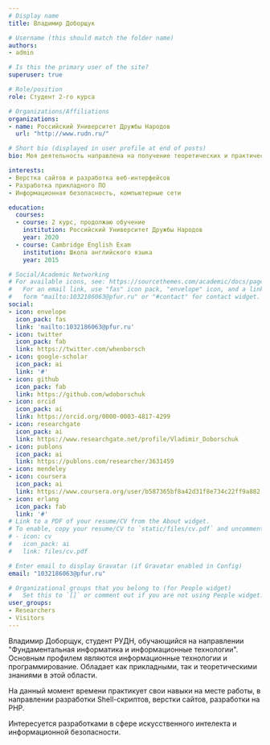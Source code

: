 ```yaml
---
# Display name
title: Владимир Доборщук

# Username (this should match the folder name)
authors:
- admin

# Is this the primary user of the site?
superuser: true

# Role/position
role: Студент 2-го курса

# Organizations/Affiliations
organizations:
- name: Российский Университет Дружбы Народов
  url: "http://www.rudn.ru/"

# Short bio (displayed in user profile at end of posts)
bio: Моя деятельность направлена на получение теоретических и практических знаний, для успешной реализации в будущем.

interests:
- Верстка сайтов и разработка веб-интерфейсов
- Разработка прикладного ПО
- Информационная безопасность, компьютерные сети

education:
  courses:
  - course: 2 курс, продолжаю обучение
    institution: Российский Университет Дружбы Народов
    year: 2020
  - course: Cambridge English Exam
    institution: Школа английского языка
    year: 2015

# Social/Academic Networking
# For available icons, see: https://sourcethemes.com/academic/docs/page-builder/#icons
#   For an email link, use "fas" icon pack, "envelope" icon, and a link in the
#   form "mailto:1032186063@pfur.ru" or "#contact" for contact widget.
social:
- icon: envelope
  icon_pack: fas
  link: 'mailto:1032186063@pfur.ru'
- icon: twitter
  icon_pack: fab
  link: https://twitter.com/whenborsch
- icon: google-scholar
  icon_pack: ai
  link: '#'
- icon: github
  icon_pack: fab
  link: https://github.com/wdoborschuk
- icon: orcid
  icon_pack: ai
  link: https://orcid.org/0000-0003-4817-4299
- icon: researchgate
  icon_pack: ai
  link: https://www.researchgate.net/profile/Vladimir_Doborschuk
- icon: publons
  icon_pack: ai
  link: https://publons.com/researcher/3631459
- icon: mendeley                                                                                                                                                              icon_pack: ai                                                                                                                                                               link: https://www.mendeley.com/profiles/vladimir-doborschuk/
- icon: coursera
  icon_pack: ai
  link: https://www.coursera.org/user/b587365bf8a42d31f8e734c22ff9a882
- icon: erlang
  icon_pack: fab
  link: '#'
# Link to a PDF of your resume/CV from the About widget.
# To enable, copy your resume/CV to `static/files/cv.pdf` and uncomment the lines below.
# - icon: cv
#   icon_pack: ai
#   link: files/cv.pdf

# Enter email to display Gravatar (if Gravatar enabled in Config)
email: "1032186063@pfur.ru"

# Organizational groups that you belong to (for People widget)
#   Set this to `[]` or comment out if you are not using People widget.
user_groups:
- Researchers
- Visitors
---
```


Владимир Доборщук, студент РУДН, обучающийся на направлении "Фундаментальная информатика и информационные технологии". Основным профилем являются информационные технологии и программирование. Обладает как прикладными, так и теоретическими знаниями в этой области.

На данный момент времени практикует свои навыки на месте работы, в направлении разработки Shell-скриптов, верстки сайтов, разработки на PHP.

Интересуется разработками в сфере искусственного интелекта и информационной безопасности.
